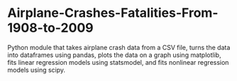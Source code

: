 # Airplane-Crashes-Fatalities-From-1908-to-2009
Python module that takes airplane crash data from a CSV file, turns the data into dataframes using pandas, plots the data on a graph using matplotlib, fits linear regression models using statsmodel, and fits nonlinear regression models using scipy.
